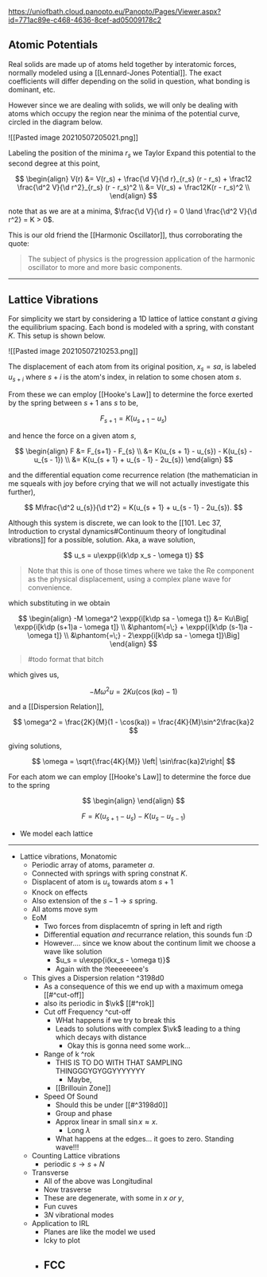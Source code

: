 https://uniofbath.cloud.panopto.eu/Panopto/Pages/Viewer.aspx?id=771ac89e-c468-4636-8cef-ad05009178c2

## Atomic Potentials

Real solids are made up of atoms held together by interatomic forces, normally modeled using a [[Lennard-Jones Potential]]. The exact coefficients will differ depending on the solid in question, what bonding is dominant, etc.

However since we are dealing with solids, we will only be dealing with atoms which occupy the region near the minima of the potential curve, circled in the diagram below.

![[Pasted image 20210507205021.png]]

Labeling the position of the minima $r_s$ we Taylor Expand this potential to the second degree at this point,

$$
\begin{align}
V(r)
&= V(r_s) + \frac{\d V}{\d r}_{r_s} (r - r_s) + \frac12 \frac{\d^2 V}{\d r^2}_{r_s} (r - r_s)^2 \\
&= V(r_s) + \frac12K(r - r_s)^2 \\
\end{align}
$$

note that as we are at a minima, $\frac{\d V}{\d r} = 0 \land \frac{\d^2 V}{\d r^2} = K > 0$.

This is our old friend the [[Harmonic Oscillator]], thus corroborating the quote:

> The subject of physics is the progression application of the harmonic oscillator to more and more basic components.

---

## Lattice Vibrations

For simplicity we start by considering a 1D lattice of lattice constant $a$ giving the equilibrium spacing. Each bond is modeled with a spring, with constant $K$. This setup is shown below.

![[Pasted image 20210507210253.png]]

The displacement of each atom from its original position, $x_s = sa$, is labeled $u_{s + i}$ where $s + i$ is the atom's index, in relation to some chosen atom $s$. 

From these we can employ [[Hooke's Law]] to determine the force exerted by the spring between $s+1$ ans $s$ to be,

$$
F_{s+1} = K(u_{s + 1} - u_{s})
$$

and hence the force on a given atom $s$,

$$
\begin{align}
F
&= F_{s+1} - F_{s} \\
&= K(u_{s + 1} - u_{s}) - K(u_{s} - u_{s - 1}) \\
&= K(u_{s + 1} + u_{s - 1} - 2u_{s})
\end{align}
$$

and the differential equation come recurrence relation (the mathematician in me squeals with joy before crying that we will not actually investigate this further),

$$
M\frac{\d^2 u_{s}}{\d t^2} = K(u_{s + 1} + u_{s - 1} - 2u_{s}).
$$

Although this system is discrete, we can look to the [[101. Lec 37, Introduction to crystal dynamics#Continuum theory of longitudinal vibrations]] for a possible, solution. Aka, a wave solution, 

$$
u_s = u\expp{i(k\dp x_s - \omega t)}
$$

> Note that this is one of those times where we take the $\mathrm{Re}$ component as the physical displacement, using a complex plane wave for convenience.

which substituting in we obtain

$$
\begin{align}
-M \omega^2 \expp{i[k\dp sa - \omega t]} 
&= Ku\Big[
\expp{i[k\dp (s+1)a - \omega t]}  \\
&\phantom{=\;} + \expp{i[k\dp (s-1)a - \omega t]}  \\
&\phantom{=\;} - 2\expp{i[k\dp sa - \omega t]}\Big]
\end{align}
$$

> #todo format that bitch

which gives us,

$$
-M \omega^2 u = 2Ku(\cos(ka )- 1)
$$

and a [[Dispersion Relation]],

$$
\omega^2 = \frac{2K}{M}(1 - \cos(ka)) = \frac{4K}{M}\sin^2\frac{ka}2
$$

giving solutions,

$$
\omega = \sqrt{\frac{4K}{M}} \left| \sin\frac{ka}2\right|
$$

For each atom we can employ [[Hooke's Law]] to determine the force due to the spring 

$$
\begin{align}
\end{align}
$$

$$
F =
K(u_{s + 1} - u_{s}) - K(u_{s} - u_{s - 1})
$$

- We model each lattice 

---

- Lattice vibrations, Monatomic
	- Periodic array of atoms, parameter $a$.
	- Connected with springs with spring constnat $K$.
	- Displacent of atom is $u_s$ towards atom $s+1$
	- Knock on effects
	- Also extension of the $s-1 \to s$ spring.
	- All atoms move sym
	- EoM
		- Two forces from displacemtn of spring in left and rigth
		- Differential equation *and* recurrance relation, this sounds fun :D
		- However.... since we know about the continum limit we choose a wave like solution
			- $u_s = u\expp{i(kx_s - \omega t)}$
			- Again with the $\Re$eeeeeeee's
	- This gives a Dispersion relation ^3198d0
		- As a consequence of this we end up with a maximum omega [[#^cut-off]]
		- also its periodic in $\vk$ [[#^rok]]
		- Cut off Frequency ^cut-off
			- WHat happens if we try to break this
			- Leads to solutions with complex $\vk$ leading to a thing which decays with distance
				- Okay this is gonna need some work...
		- Range of k ^rok
			- THIS IS TO DO WITH THAT SAMPLING THINGGGYGYGGYYYYYYY
				- Maybe,
			- [[Brillouin Zone]]
		- Speed	Of Sound
			- Should this be under [[#^3198d0]]
			- Group and phase
			- Approx linear in small $\sin x \approx x$.
				- Long $\lambda$
			- What happens at the edges... it goes to zero. Standing wave!!!
	- Counting Lattice vibrations
		- periodic $s \to s + N$
	- Transverse 
		- All of the above was Longitudinal
		- Now trasverse
		- These are degenerate, with some in $x\ or\ y$,
		- Fun cuves
		- $3N$ vibrational modes
	- Application to IRL
		- Planes are like the model we used
		- Icky to plot
		- FCC
			- 